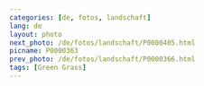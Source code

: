 ```yaml
---
categories: [de, fotos, landschaft]
lang: de
layout: photo
next_photo: /de/fotos/landschaft/P0000405.html
picname: P0000363
prev_photo: /de/fotos/landschaft/P0000366.html
tags: [Green Grass]
---
```

